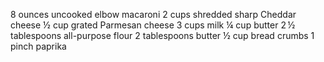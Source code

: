 

8 ounces uncooked elbow macaroni
2 cups shredded sharp Cheddar cheese
½ cup grated Parmesan cheese
3 cups milk
¼ cup butter
2 ½ tablespoons all-purpose flour
2 tablespoons butter
½ cup bread crumbs
1 pinch paprika